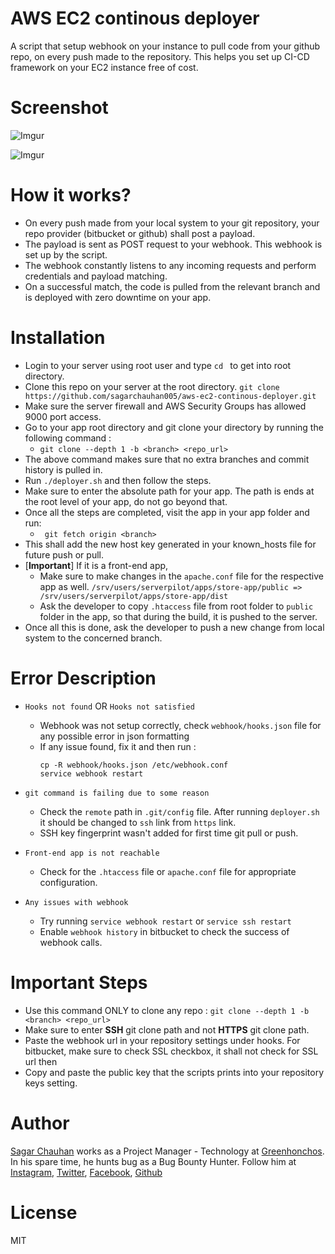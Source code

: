 # AWS EC2 continous deployer

A script that setup webhook on your instance to pull code from your github repo, on every push made to the repository. 
This helps you set up CI-CD framework on your EC2 instance free of cost.

# Screenshot
![Imgur](https://i.imgur.com/QccI0uc.jpg)

![Imgur](https://i.imgur.com/zlTdtey.jpg)

# How it works?

- On every push made from your local system to your git repository, your repo provider (bitbucket or github) shall post a payload.
- The payload is sent as POST request to your webhook. This webhook is set up by the script.
- The webhook constantly listens to any incoming requests and perform credentials and payload matching.
- On a successful match, the code is pulled from the relevant branch and is deployed with zero downtime on your app.

# Installation

- Login to your server using root user and type `cd ` to get into root directory.
- Clone this repo on your server at the root directory.
  `git clone https://github.com/sagarchauhan005/aws-ec2-continous-deployer.git`
- Make sure the server firewall and AWS Security Groups has allowed 9000 port access.
- Go to your app root directory and git clone your directory by running the following command :
  - `git clone --depth 1 -b <branch> <repo_url>`
- The above command makes sure that no extra branches and commit history is pulled in.
- Run `./deployer.sh` and then follow the steps.
- Make sure to enter the absolute path for your app. The path is ends at the root level of your app, do not go beyond that.  
- Once all the steps are completed, visit the app in your app folder and run:
  - ` git fetch origin <branch>`
- This shall add the new host key generated in your known_hosts file for future push or pull.
- [**Important**] If it is a front-end app, 
  - Make sure to make changes in the `apache.conf` file for the respective app as well.
      `/srv/users/serverpilot/apps/store-app/public => /srv/users/serverpilot/apps/store-app/dist`
  - Ask the developer to copy `.htaccess` file from root folder to `public` folder in the app, so that during the build, it is pushed to the server.  
- Once all this is done, ask the developer to push a new change from local system to the concerned branch.

# Error Description

- `Hooks not found` OR `Hooks not satisfied`
   - Webhook was not setup correctly, check `webhook/hooks.json` file for any possible error in json formatting
   - If any issue found, fix it and then run :
      ```
     cp -R webhook/hooks.json /etc/webhook.conf
     service webhook restart
     ```
- `git command is failing due to some reason`
   - Check the `remote` path in `.git/config` file. After running `deployer.sh` it should be changed to `ssh` link from `https` link.
   - SSH key fingerprint wasn't added for first time git pull or push.
  
- `Front-end app is not reachable`
  - Check for the `.htaccess` file or `apache.conf` file for appropriate configuration.

- `Any issues with webhook`
  - Try running `service webhook restart` or `service ssh restart`
  - Enable `webhook history` in bitbucket to check the success of webhook calls.
  
# Important Steps

- Use this command ONLY to clone any repo : 
  `git clone --depth 1 -b <branch> <repo_url>`
- Make sure to enter **SSH** git clone path and not **HTTPS** git clone path. 
- Paste the webhook url in your repository settings under hooks. For bitbucket, make sure to check SSL checkbox, it shall not check for SSL url then
- Copy and paste the public key that the scripts prints into your repository keys setting.

# Author

[Sagar Chauhan](https://twitter.com/chauhansahab005) works as a Project Manager - Technology at [Greenhonchos](https://www.greenhonchos.com).
In his spare time, he hunts bug as a Bug Bounty Hunter.
Follow him at [Instagram](https://www.instagram.com/chauhansahab005/), [Twitter](https://twitter.com/chauhansahab005),  [Facebook](https://facebook.com/sagar.chauhan3),
[Github](https://github.com/sagarchauhan005)

# License
MIT

